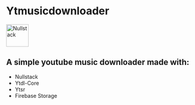 # Ytmusicdownloader

<img src='https://raw.githubusercontent.com/nullstack/nullstack/master/nullstack.png' height='60' alt='Nullstack' />

## A simple youtube music downloader made with:

-   Nullstack
-   Ytdl-Core
-   Ytsr
-   Firebase Storage

